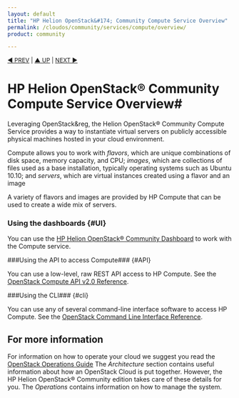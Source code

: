 ```yaml
---
layout: default
title: "HP Helion OpenStack&#174; Community Compute Service Overview"
permalink: /cloudos/community/services/compute/overview/
product: community

---
```


<script>

function PageRefresh {
onLoad="window.refresh"
}

PageRefresh();

</script>


<p style="font-size: small;"> <a href="/cloudos/community/services/volume/howto/">&#9664; PREV</a> | <a href="/cloudos/community/services/overview/">&#9650; UP</a> | <a href="/cloudos/community/services/compute/howto/"> NEXT &#9654</a> </p>

# HP Helion OpenStack&#174; Community Compute Service Overview#

<!-- modeled after HP Cloud Networking Getting Started (network.getting.started.md) -->

Leveraging OpenStack&reg, the Helion OpenStack&#174; Community Compute Service provides a way to instantiate virtual servers on publicly accessible physical machines hosted in your cloud environment.

Compute allows you to work with *flavors*, which are unique combinations of disk space, memory capacity, and CPU; *images*, which are collections of files used as a base installation, typically operating systems such as Ubuntu 10.10; and *servers*, which are virtual instances created using a flavor and an image

A variety of flavors and images are provided by HP Compute that can be used to create a wide mix of servers.

### Using the dashboards {#UI}

You can use the [HP Helion OpenStack&#174; Community Dashboard](/cloudos/community/services/dashboard/overview/) to work with the Compute service.

###Using the API to access Compute### {#API}
 
You can use a low-level, raw REST API access to HP Compute. See the [OpenStack Compute API v2.0 Reference](http://api.openstack.org/api-ref-compute-v2.html).

###Using the CLI### {#cli}

You can use any of several command-line interface software to access HP Compute. See the [OpenStack Command Line Interface Reference](http://docs.openstack.org/cli-reference/content/novaclient_commands.html).


## For more information ##

For information on how to operate your cloud we suggest you read the [OpenStack Operations Guide](http://docs.openstack.org/ops/) The *Architecture* section contains useful information about how an OpenStack Cloud is put together. However, the HP Helion OpenStack&#174; Community edition takes care of these details for you. The *Operations* contains information on how to manage the system.

<!-- hide me Also see the Help topics that are available in the Operational Dashboard and Administration Dashboard.  Website copies are available:

* [HP Cloud OS Operational Dashboard Help](/cloudos/manage/operational-dashboard/)
* [HP Cloud OS Administration Dashboard Help](/cloudos/manage/administration-dashboard/) -->